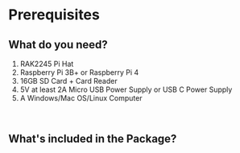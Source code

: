 # Prerequisites

<rk-img
  src="/assets/images/quick-start-guide/rak2245/1.product-overview/2.quick-start/kyvjuiay9xyyvzkxjphu.jpg"
  width="70%"
  figure-number="1"
  caption="RAK2245 Stacked on top of Raspberry Pi 3B+"
/>

## What do you need?

1. RAK2245 Pi Hat
2. Raspberry Pi 3B+ or Raspberry Pi 4
3. 16GB SD Card + Card Reader
4. 5V at least 2A Micro USB Power Supply or USB C Power Supply
5. A Windows/Mac OS/Linux Computer

<rk-btn
  src="https://store.rakwireless.com/products/rak2245-pi-hat/"
  label="Buy a RAK2245 Raspberry Pi Hat LPWAN Gateway Concentrator Module"
  _blank
/>

&nbsp;

## What's included in the Package?

<rk-img
  src="/assets/images/quick-start-guide/rak2245/1.product-overview/2.quick-start/kscc95awtmatlcj3hiof.jpg"
  width="100%"
  figure-number="2"
  caption="Package Contents"
/>
